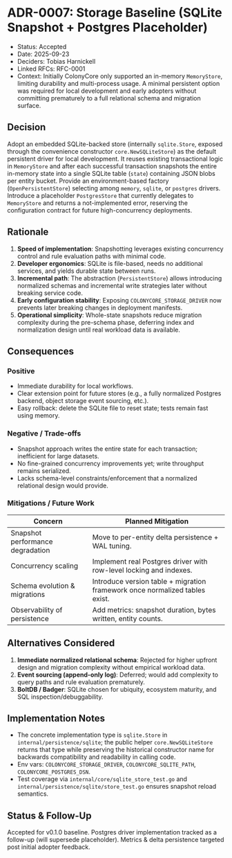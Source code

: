 # ADR-0007: Storage Baseline (SQLite Snapshot + Postgres Placeholder)

- Status: Accepted
- Date: 2025-09-23
- Deciders: Tobias Harnickell
- Linked RFCs: RFC-0001
- Context: Initially ColonyCore only supported an in-memory `MemoryStore`, limiting durability and multi-process usage. A minimal persistent option was required for local development and early adopters without committing prematurely to a full relational schema and migration surface.

## Decision
Adopt an embedded SQLite-backed store (internally `sqlite.Store`, exposed through the convenience constructor `core.NewSQLiteStore`) as the default persistent driver for local development. It reuses existing transactional logic in `MemoryStore` and after each successful transaction snapshots the entire in-memory state into a single SQLite table (`state`) containing JSON blobs per entity bucket. Provide an environment-based factory (`OpenPersistentStore`) selecting among `memory`, `sqlite`, or `postgres` drivers. Introduce a placeholder `PostgresStore` that currently delegates to `MemoryStore` and returns a not-implemented error, reserving the configuration contract for future high-concurrency deployments.

## Rationale
1. **Speed of implementation**: Snapshotting leverages existing concurrency control and rule evaluation paths with minimal code.
2. **Developer ergonomics**: SQLite is file-based, needs no additional services, and yields durable state between runs.
3. **Incremental path**: The abstraction (`PersistentStore`) allows introducing normalized schemas and incremental write strategies later without breaking service code.
4. **Early configuration stability**: Exposing `COLONYCORE_STORAGE_DRIVER` now prevents later breaking changes in deployment manifests.
5. **Operational simplicity**: Whole-state snapshots reduce migration complexity during the pre-schema phase, deferring index and normalization design until real workload data is available.

## Consequences
### Positive
- Immediate durability for local workflows.
- Clear extension point for future stores (e.g., a fully normalized Postgres backend, object storage event sourcing, etc.).
- Easy rollback: delete the SQLite file to reset state; tests remain fast using memory.

### Negative / Trade-offs
- Snapshot approach writes the entire state for each transaction; inefficient for large datasets.
- No fine-grained concurrency improvements yet; write throughput remains serialized.
- Lacks schema-level constraints/enforcement that a normalized relational design would provide.

### Mitigations / Future Work
| Concern | Planned Mitigation |
| ------- | ------------------ |
| Snapshot performance degradation | Move to per-entity delta persistence + WAL tuning. |
| Concurrency scaling | Implement real Postgres driver with row-level locking and indexes. |
| Schema evolution & migrations | Introduce version table + migration framework once normalized tables exist. |
| Observability of persistence | Add metrics: snapshot duration, bytes written, entity counts. |

## Alternatives Considered
1. **Immediate normalized relational schema**: Rejected for higher upfront design and migration complexity without empirical workload data.
2. **Event sourcing (append-only log)**: Deferred; would add complexity to query paths and rule evaluation prematurely.
3. **BoltDB / Badger**: SQLite chosen for ubiquity, ecosystem maturity, and SQL inspection/debuggability.

## Implementation Notes
- The concrete implementation type is `sqlite.Store` in `internal/persistence/sqlite`; the public helper `core.NewSQLiteStore` returns that type while preserving the historical constructor name for backwards compatibility and readability in calling code.
- Env vars: `COLONYCORE_STORAGE_DRIVER`, `COLONYCORE_SQLITE_PATH`, `COLONYCORE_POSTGRES_DSN`.
- Test coverage via `internal/core/sqlite_store_test.go` and `internal/persistence/sqlite/store_test.go` ensures snapshot reload semantics.

## Status & Follow-Up
Accepted for v0.1.0 baseline. Postgres driver implementation tracked as a follow-up (will supersede placeholder). Metrics & delta persistence targeted post initial adopter feedback.

